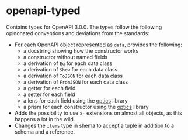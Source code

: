 # openapi-typed

Contains types for OpenAPI 3.0.0. The types follow the following opinonated conventions and deviations from the standards:

- For each OpenAPI object represented as `data`, provides the following:
  - a docstring showing how the constructor works
  - a constructor without named fields
  - a derivation of `Eq` for each data class
  - a derivation of `Show` for each data class
  - a derivation of `ToJSON` for each data class
  - a derivation of `FromJSON` for each data class
  - a getter for each field
  - a setter for each field
  - a lens for each field using the [optics](https://github.com/well-typed/optics) library
  - a prism for each constructor using the [optics](https://github.com/well-typed/optics) library
- Adds the possibility to use `x-` extensions on almost all objects, as this happens a lot in the wild.
- Changes the `items` type in shema to accept a tuple in addition to a schema and a reference.